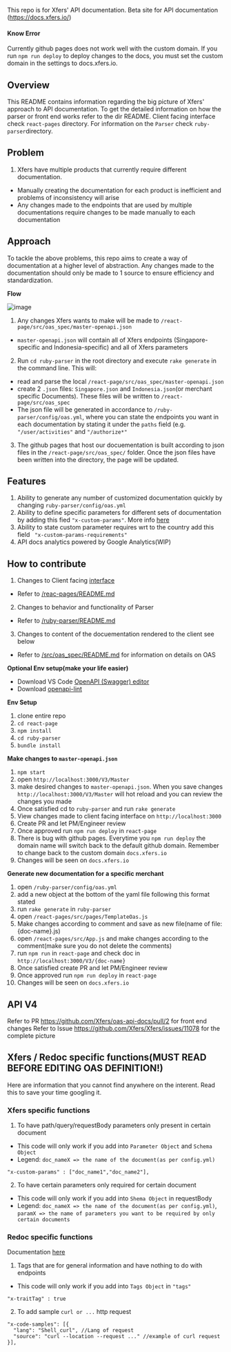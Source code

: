 This repo is for Xfers' API documentation.
Beta site for API documentation (https://docs.xfers.io/)

#### Know Error
Currently github pages does not work well with the custom domain. If you run `npm run deploy` to deploy changes to the docs, you must set the custom domain in the settings to docs.xfers.io.

## Overview

This README contains information regarding the big picture of Xfers' approach to API documentation. To get the detailed information on how the parser or front end works refer to the dir README. Client facing interface check `react-pages` directory. For information on the `Parser` check `ruby-parser`directory.

## Problem

1. Xfers have multiple products that currently require different documentation.
  - Manually creating the documentation for each product is inefficient and problems of inconsistency will arise
  - Any changes made to the endpoints that are used by multiple documentations require changes to be made manually to each documentation

## Approach

To tackle the above problems, this repo aims to create a way of documentation at a higher level of abstraction. Any changes made to the documentation should only be made to 1 source to ensure efficiency and standardization.

**Flow**

![image](https://user-images.githubusercontent.com/49265907/62617122-6037f600-b93b-11e9-8af2-7e2d3d712157.png)

1. Any changes Xfers wants to make will be made to `/react-page/src/oas_spec/master-openapi.json`
  - `master-openapi.json` will contain all of Xfers endpoints (Singapore-specific and Indonesia-specific) and all of Xfers parameters
2. Run `cd ruby-parser` in the root directory and execute `rake generate` in the command line. This will:
  - read and parse the local `/react-page/src/oas_spec/master-openapi.json`
  - create 2 `.json` files: `Singapore.json` and `Indonesia.json`(or merchant specific Documents). These files will be written to `/react-page/src/oas_spec`
  - The json file will be generated in accordance to `/ruby-parser/config/oas.yml`, where you can state the endpoints you want in each documentation by stating it under the `paths` field (e.g. `"/user/activities"` and `"/authorize*"`
3. The github pages that host our docuementation is built according to json files in the `/react-page/src/oas_spec/` folder. Once the json files have been written into the directory, the page will be updated.

## Features
1. Ability to generate any number of customized documentation quickly by changing `ruby-parser/config/oas.yml`
2. Ability to define specific parameters for different sets of documentation by adding this fied
`"x-custom-params"`. More info [here](https://github.com/Xfers/oas-api-docs/tree/master/react-page/src/oas_spec)
3. Ability to state custom parameter requires wrt to the country add this field ` "x-custom-params-requirements"`
4. API docs analytics powered by Google Analytics(WIP)

## How to contribute

1. Changes to  Client facing [interface](https://xfers.github.io/oas-api-docs/)
  - Refer to [/reac-pages/README.md](https://github.com/Xfers/oas-api-docs/tree/master/react-page)
  
2. Changes to behavior and functionality of Parser
  - Refer to [/ruby-parser/README.md](https://github.com/Xfers/oas-api-docs/tree/master/ruby-parser)
  
3. Changes to content of the docuementation rendered to the client see below

- Refer to [/src/oas_spec/README.md](https://github.com/Xfers/oas-api-docs/tree/master/react-page/src/oas_spec) for information on details on OAS

**Optional Env setup(make your life easier)**
- Download VS Code [OpenAPI (Swagger) editor](https://marketplace.visualstudio.com/items?itemName=42Crunch.vscode-openapi)
- Download [openapi-lint](https://marketplace.visualstudio.com/items?itemName=mermade.openapi-lint)

**Env Setup**

1. clone entire repo
2. `cd react-page`
3. `npm install`
4. `cd ruby-parser`
5. `bundle install`

**Make changes to `master-openapi.json`**

1. `npm start`
2. open `http://localhost:3000/V3/Master`
3. make desired changes to `master-openapi.json`. When you save changes `http://localhost:3000/V3/Master` will hot reload and
you can review the changes you made
4. Once satisfied cd to `ruby-parser` and run `rake generate`
5. View changes made to client facing interface on `http://localhost:3000`
6. Create PR and let PM/Engineer review
7. Once approved run `npm run deploy` in `react-page`
8. There is bug with github pages. Everytime you `npm run deploy` the domain name will switch back to the default github domain. Remember to change back to the custom domain `docs.xfers.io`
9. Changes will be seen on `docs.xfers.io`

**Generate new documentation for a specific merchant**

1. open `/ruby-parser/config/oas.yml`
2. add a new object at the bottom of the yaml file following this format stated
3. run `rake generate` in `ruby-parser`
4. open `/react-pages/src/pages/TemplateOas.js`
5. Make changes according to comment and save as new file(name of file: {doc-name}.js)
6. open `/react-pages/src/App.js` and make changes according to the comment(make sure you do not delete the comments)
7. run `npm run` in `react-page` and check doc in `http://localhost:3000/V3/{doc-name}`
8. Once satisfied create PR and let PM/Engineer review
9. Once approved run `npm run deploy` in `react-page`
10. Changes will be seen on `docs.xfers.io`

## API V4
Refer to PR https://github.com/Xfers/oas-api-docs/pull/2 for front end changes
Refer to Issue https://github.com/Xfers/Xfers/issues/11078 for the complete picture


## Xfers / Redoc specific functions(MUST READ BEFORE EDITING OAS DEFINITION!)

Here are information that you cannot find anywhere on the interent. Read this to save your time googling it.

### Xfers specific functions

1. To have path/query/requestBody parameters only present in certain document
- This code will only work if you add into `Parameter Object` and `Schema Object` 
- Legend: `doc_nameX => the name of the document(as per config.yml)`
```
"x-custom-params" : ["doc_name1","doc_name2"],
```
2. To have certain parameters only required for certain document
- This code will only work if you add into `Shema Object` in requestBody
- Legend: `doc_nameX => the name of the document(as per config.yml)`, `paramX => the name of parameters you want to be required by only certain documents`

### Redoc specific functions

Documentation [here](https://github.com/Redocly/redoc/blob/master/docs/redoc-vendor-extensions.md#x-tagGroups)

1. Tags that are for general information and have nothing to do with endpoints
- This code will only work if you add into `Tags Object` in `"tags"`
```
"x-traitTag" : true
```

2. To add sample `curl or ...` http request
```
"x-code-samples": [{
  "lang": "Shell_curl", //Lang of request
  "source": "curl --location --request ..." //example of curl request
}],
```
